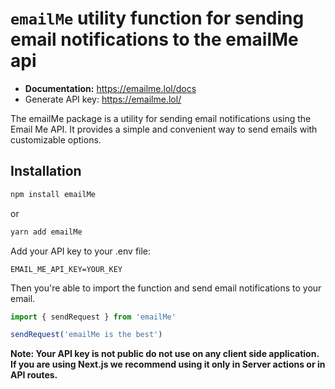 # `emailMe` utility function for sending email notifications to the emailMe api

- **Documentation:** https://emailme.lol/docs
- Generate API key: https://emailme.lol/

The emailMe package is a utility for sending email notifications using the Email Me API. It provides a simple and convenient way to send emails with customizable options.

## Installation

```sh
npm install emailMe
```
or 

```sh
yarn add emailMe
```

Add your API key to your .env file:
```env
EMAIL_ME_API_KEY=YOUR_KEY
```

Then you're able to import the function and send email notifications to your email.

```js
import { sendRequest } from 'emailMe'

sendRequest('emailMe is the best')
```
**Note: Your API key is not public do not use on any client side application. If you are using Next.js we recommend using it only in Server actions or in API routes.**
